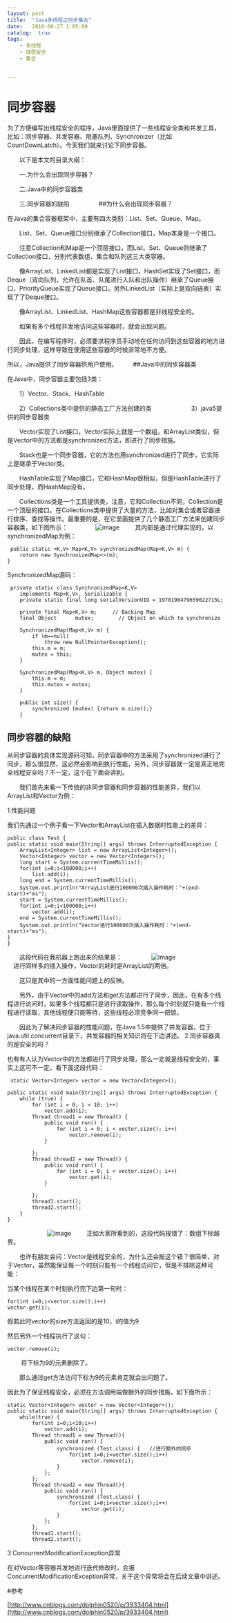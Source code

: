 ```yaml
---
layout: post
title:  "Java多线程之同步集合"
date:   2016-06-27 1:05:00
catalog:  true
tags:
    - 多线程
    - 线程安全
    - 集合
    

---
```


# 同步容器
为了方便编写出线程安全的程序，Java里面提供了一些线程安全类和并发工具，比如：同步容器、并发容器、阻塞队列、Synchronizer（比如CountDownLatch）。今天我们就来讨论下同步容器。

　　以下是本文的目录大纲：

　　一.为什么会出现同步容器？

　　二.Java中的同步容器类

　　三.同步容器的缺陷
　　
　　
##为什么会出现同步容器？

在Java的集合容器框架中，主要有四大类别：List、Set、Queue、Map。

　　List、Set、Queue接口分别继承了Collection接口，Map本身是一个接口。

　　注意Collection和Map是一个顶层接口，而List、Set、Queue则继承了Collection接口，分别代表数组、集合和队列这三大类容器。

　　像ArrayList、LinkedList都是实现了List接口，HashSet实现了Set接口，而Deque（双向队列，允许在队首、队尾进行入队和出队操作）继承了Queue接口，PriorityQueue实现了Queue接口。另外LinkedList（实际上是双向链表）实现了了Deque接口。

　　像ArrayList、LinkedList、HashMap这些容器都是非线程安全的。

　　如果有多个线程并发地访问这些容器时，就会出现问题。

　　因此，在编写程序时，必须要求程序员手动地在任何访问到这些容器的地方进行同步处理，这样导致在使用这些容器的时候非常地不方便。

所以，Java提供了同步容器供用户使用。
　　
##Java中的同步容器类

在Java中，同步容器主要包括3类：

　　1）Vector、Stack、HashTable

　　2）Collections类中提供的静态工厂方法创建的类　　
　　
　　3）java5提供的同步容器类

　　Vector实现了List接口，Vector实际上就是一个数组，和ArrayList类似，但是Vector中的方法都是synchronized方法，即进行了同步措施。

　　Stack也是一个同步容器，它的方法也用synchronized进行了同步，它实际上是继承于Vector类。

　　HashTable实现了Map接口，它和HashMap很相似，但是HashTable进行了同步处理，而HashMap没有。

　　Collections类是一个工具提供类，注意，它和Collection不同，Collection是一个顶层的接口。在Collections类中提供了大量的方法，比如对集合或者容器进行排序、查找等操作。最重要的是，在它里面提供了几个静态工厂方法来创建同步容器类，如下图所示：
　　
　　![image](http://images.cnitblog.com/blog/288799/201408/241522011748498.jpg)
　　
其内部是通过代理实现的，以synchronizedMap为例：

     public static <K,V> Map<K,V> synchronizedMap(Map<K,V> m) {
        return new SynchronizedMap<>(m);
    }
    
SynchronizedMap源码：
    
     private static class SynchronizedMap<K,V>
        implements Map<K,V>, Serializable {
        private static final long serialVersionUID = 1978198479659022715L;

        private final Map<K,V> m;     // Backing Map
        final Object      mutex;        // Object on which to synchronize

        SynchronizedMap(Map<K,V> m) {
            if (m==null)
                throw new NullPointerException();
            this.m = m;
            mutex = this;
        }

        SynchronizedMap(Map<K,V> m, Object mutex) {
            this.m = m;
            this.mutex = mutex;
        }

        public int size() {
            synchronized (mutex) {return m.size();}
        }
        
        
## 同步容器的缺陷

从同步容器的具体实现源码可知，同步容器中的方法采用了synchronized进行了同步，那么很显然，这必然会影响到执行性能，另外，同步容器就一定是真正地完全线程安全吗？不一定，这个在下面会讲到。

　　我们首先来看一下传统的非同步容器和同步容器的性能差异，我们以ArrayList和Vector为例：

1.性能问题

我们先通过一个例子看一下Vector和ArrayList在插入数据时性能上的差异：

    public class Test {
    public static void main(String[] args) throws InterruptedException {
        ArrayList<Integer> list = new ArrayList<Integer>();
        Vector<Integer> vector = new Vector<Integer>();
        long start = System.currentTimeMillis();
        for(int i=0;i<100000;i++)
            list.add(i);
        long end = System.currentTimeMillis();
        System.out.println("ArrayList进行100000次插入操作耗时："+(end-start)+"ms");
        start = System.currentTimeMillis();
        for(int i=0;i<100000;i++)
            vector.add(i);
        end = System.currentTimeMillis();
        System.out.println("Vector进行100000次插入操作耗时："+(end-start)+"ms");
    }
    }
    
　　这段代码在我机器上跑出来的结果是：
　　
　　  ![image](http://images.cnitblog.com/blog/288799/201408/241549434409962.jpg)
　　  
　进行同样多的插入操作，Vector的耗时是ArrayList的两倍。

　　这只是其中的一方面性能问题上的反映。

　　另外，由于Vector中的add方法和get方法都进行了同步，因此，在有多个线程进行访问时，如果多个线程都只是进行读取操作，那么每个时刻就只能有一个线程进行读取，其他线程便只能等待，这些线程必须竞争同一把锁。

　　因此为了解决同步容器的性能问题，在Java 1.5中提供了并发容器，位于java.util.concurrent目录下，并发容器的相关知识将在下边讲述。
 2.同步容器真的是安全的吗？

也有有人认为Vector中的方法都进行了同步处理，那么一定就是线程安全的，事实上这可不一定。看下面这段代码：
    
     static Vector<Integer> vector = new Vector<Integer>();

    public static void main(String[] args) throws InterruptedException {
        while (true) {
            for (int i = 0; i < 10; i++)
                vector.add(i);
            Thread thread1 = new Thread() {
                public void run() {
                    for (int i = 0; i < vector.size(); i++)
                        vector.remove(i);
                }

            };
            Thread thread2 = new Thread() {
                public void run() {
                    for (int i = 0; i < vector.size(); i++)
                        vector.get(i);
                }

            };
            thread1.start();
            thread2.start();
        }
    }
　　
　　
　　![image](http://images.cnitblog.com/blog/288799/201408/241614562532701.jpg)
　
　正如大家所看到的，这段代码报错了：数组下标越界。

　　也许有朋友会问：Vector是线程安全的，为什么还会报这个错？很简单，对于Vector，虽然能保证每一个时刻只能有一个线程访问它，但是不排除这种可能：

当某个线程在某个时刻执行完下边第一句时：

    for(int i=0;i<vector.size();i++)
    vector.get(i);
    
 假若此时vector的size方法返回的是10，i的值为9

然后另外一个线程执行了这句：

    vector.remove(i);
　　 
将下标为9的元素删除了。

　　那么通过get方法访问下标为9的元素肯定就会出问题了。

因此为了保证线程安全，必须在方法调用端做额外的同步措施，如下面所示：

    static Vector<Integer> vector = new Vector<Integer>();
    public static void main(String[] args) throws InterruptedException {
        while(true) {
            for(int i=0;i<10;i++)
                vector.add(i);
            Thread thread1 = new Thread(){
                public void run() {
                    synchronized (Test.class) {   //进行额外的同步
                        for(int i=0;i<vector.size();i++)
                            vector.remove(i);
                    }
                };
            };
            Thread thread2 = new Thread(){
                public void run() {
                    synchronized (Test.class) {
                        for(int i=0;i<vector.size();i++)
                            vector.get(i);
                    }
                };
            };
            thread1.start();
            thread2.start();
            
  3 ConcurrentModificationException异常

在对Vector等容器并发地进行迭代修改时，会报ConcurrentModificationException异常，关于这个异常将会在后续文章中讲述。

#参考

[http://www.cnblogs.com/dolphin0520/p/3933404.html](http://www.cnblogs.com/dolphin0520/p/3933404.html)